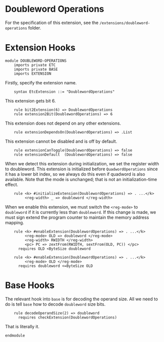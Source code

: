 # Doubleword Operations

For the specification of this extension, see the `/extensions/doubleword-operations` folder.

# Extension Hooks

```k
module DOUBLEWORD-OPERATIONS
    imports private ETC
    imports private BASE
    imports EXTENSION
```

Firstly, specify the extension name.

```k
    syntax EtcExtension ::= "DoublewordOperations"
```

This extension gets bit 6.

```k
    rule bit2Extension(6) => DoublewordOperations
    rule extension2Bit(DoublewordOperations) => 6
```

This extension does not depend on any other extensions.

```k
    rule extensionDependsOn(DoublewordOperations) => .List
```

This extension cannot be disabled and is off by default.

```k
    rule extensionCanToggle(DoublewordOperations) => false
    rule extensionDefault  (DoublewordOperations) => false
```

When we detect this extension during initialization, we set the register
width to doubleword. This extension is initialized before `QuadwordOperations`
since it has a lower bit index, so we always do this even if quadword is
also available. Note that the mode is unchanged; that is not an initialization-time
effect.

```k
    rule <k> #initializeExtension(DoublewordOperations) => . ...</k>
         <reg-width> _ => doubleword </reg-width>
```

When we enable this extension, we must switch the `<reg-mode>` to `doubleword`
if it is currently less than `doubleword`. If this change is made, we must sign
extend the program counter to maintain the memory address mapping.

```k
    rule <k> #enableExtension(DoublewordOperations) => . ...</k>
         <reg-mode> OLD => doubleword </reg-mode>
         <reg-width> RWIDTH </reg-width>
         <pc> PC => zextFrom(RWIDTH, sextFrom(OLD, PC)) </pc>
      requires OLD <ByteSize doubleword

    rule <k> #enableExtension(DoublewordOperations) => . ...</k>
         <reg-mode> OLD </reg-mode>
      requires doubleword <=ByteSize OLD
```

# Base Hooks

The relevant hook into `base` is for decoding the operand size.
All we need to do is tell `base` how to decode `doubleword` size bits.

```k
    rule decodeOperandSize(2) => doubleword
      requires checkExtension(DoublewordOperations)
```

That is literally it.

```k
endmodule
```